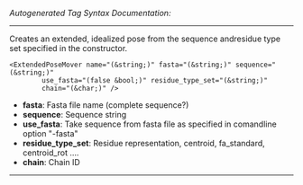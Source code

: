 _Autogenerated Tag Syntax Documentation:_

---
Creates an extended, idealized pose from the sequence andresidue type set specified in the constructor.

```
<ExtendedPoseMover name="(&string;)" fasta="(&string;)" sequence="(&string;)"
        use_fasta="(false &bool;)" residue_type_set="(&string;)"
        chain="(&char;)" />
```

-   **fasta**: Fasta file name (complete sequence?)
-   **sequence**: Sequence string
-   **use_fasta**: Take sequence from fasta file as specified in comandline option "-fasta"
-   **residue_type_set**: Residue representation, centroid, fa_standard, centroid_rot ....
-   **chain**: Chain ID

---
